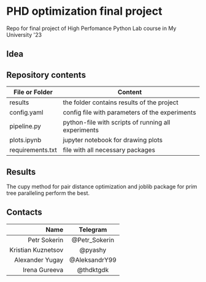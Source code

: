 # PHD optimization final project

Repo for final project of High Perfomance Python Lab course in My University '23

## Idea


## Repository contents

| File or Folder | Content |
| --- | --- |
| results | the folder contains results of the project|
| config.yaml | config file with parameters of the experiments |
| pipeline.py |  python-file with scripts of running all experiments |
| plots.ipynb | jupyter notebook for drawing plots |
| requirements.txt | file with all necessary packages |

## Results

The cupy method for pair distance optimization and joblib package for prim tree paralleling perform the best.

## Contacts

| **Name** | **Telegram** |
|----:|:----------:|
| Petr Sokerin | @Petr_Sokerin |
| Kristian Kuznetsov | @pyashy |
| Alexander Yugay | @AleksandrY99 |
| Irena Gureeva | @thdktgdk |


